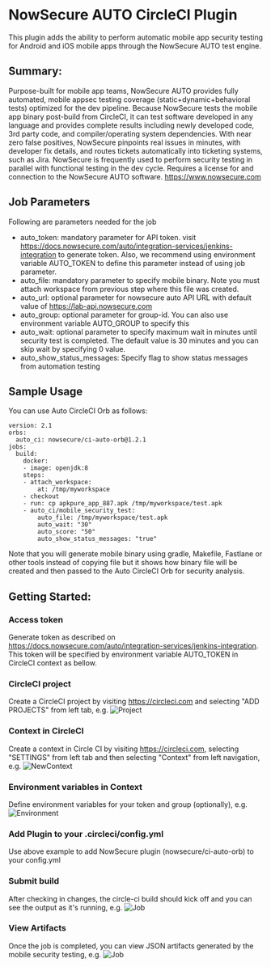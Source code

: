 # NowSecure AUTO CircleCI Plugin


This plugin adds the ability to perform automatic mobile app security testing for Android and iOS mobile apps through the NowSecure AUTO test engine.

## Summary:
Purpose-built for mobile app teams, NowSecure AUTO provides fully automated, mobile appsec testing coverage (static+dynamic+behavioral tests) optimized for the dev pipeline. Because NowSecure tests the mobile app binary post-build from CircleCI, it can test software developed in any language and provides complete results including newly developed code, 3rd party code, and compiler/operating system dependencies. With near zero false positives, NowSecure pinpoints real issues in minutes, with developer fix details, and routes tickets automatically into ticketing systems, such as Jira. NowSecure is frequently used to perform security testing in parallel with functional testing in the dev cycle. Requires a license for and connection to the NowSecure AUTO software.
 https://www.nowsecure.com

## Job Parameters
Following are parameters needed for the job
- auto_token: mandatory parameter for API token. visit https://docs.nowsecure.com/auto/integration-services/jenkins-integration to generate token. Also, we recommend using environment variable AUTO_TOKEN to define this parameter instead of using job parameter.
- auto_file: mandatory parameter to specify mobile binary. Note you must attach workspace from previous step where this file was created.
- auto_url: optional parameter for nowsecure auto API URL with default value of https://lab-api.nowsecure.com
- auto_group: optional parameter for group-id. You can also use environment variable AUTO_GROUP to specify this
- auto_wait: optional parameter to specify maximum wait in minutes until security test is completed. The default value is 30 minutes and you can skip wait by specifying 0 value.
- auto_show_status_messages: Specify flag to show status messages from automation testing

## Sample Usage
You can use Auto CircleCI Orb as follows:
```
version: 2.1
orbs:
  auto_ci: nowsecure/ci-auto-orb@1.2.1
jobs:
  build:
    docker:
    - image: openjdk:8
    steps:
    - attach_workspace:
        at: /tmp/myworkspace
    - checkout
    - run: cp apkpure_app_887.apk /tmp/myworkspace/test.apk
    - auto_ci/mobile_security_test:
        auto_file: /tmp/myworkspace/test.apk
        auto_wait: "30"
        auto_score: "50"
        auto_show_status_messages: "true"
```

Note that you will generate mobile binary using gradle, Makefile, Fastlane or other tools instead of copying file but it shows how binary file will be created and then passed to the Auto CircleCI Orb for security analysis.

## Getting Started:
### Access token
Generate token as described on https://docs.nowsecure.com/auto/integration-services/jenkins-integration. This token will be specified by environment variable AUTO_TOKEN in CircleCI context as bellow.

### CircleCI project
Create a CircleCI project by visiting https://circleci.com and selecting "ADD PROJECTS" from left tab, e.g.
![Project](https://github.com/nowsecure/auto-circleci-plugin/blob/master/images/project.png)

### Context in CircleCI
Create a context in Circle CI by visiting https://circleci.com, selecting "SETTINGS" from left tab and then selecting "Context" from left navigation, e.g.
![NewContext](https://github.com/nowsecure/auto-circleci-plugin/blob/master/images/create_ctx.png)

### Environment variables in Context
Define environment variables for your token and group (optionally), e.g.
![Environment](https://github.com/nowsecure/auto-circleci-plugin/blob/master/images/ctx.png)

### Add Plugin to your .circleci/config.yml
Use above example to add NowSecure plugin (nowsecure/ci-auto-orb) to your config.yml

### Submit build
After checking in changes, the circle-ci build should kick off and you can see the output as it's running, e.g.
![Job](https://github.com/nowsecure/auto-circleci-plugin/blob/master/images/job.png)

### View Artifacts
Once the job is completed, you can view JSON artifacts generated by the mobile security testing, e.g.
![Job](https://github.com/nowsecure/auto-circleci-plugin/blob/master/images/artifacts.png)

